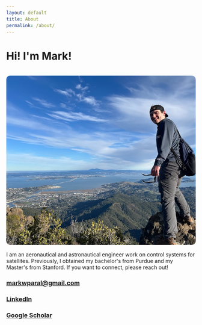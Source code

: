 ```yaml
---
layout: default
title: About
permalink: /about/
---
```

# Hi! I'm Mark!
<br>
<img src="/assets/images/overlook.jpg" alt="Overlook Image" style="width:700px; height:450px; object-fit:cover; border-radius:10px;">

I am an aeronautical and astronautical engineer work on control systems for satellites. Previously, I obtained my bachelor's from Purdue and my Master's from Stanford. If you want to connect, please reach out!


### markwparal@gmail.com
### [LinkedIn](https://www.linkedin.com/in/mark-paral)
### [Google Scholar](https://scholar.google.com/citations?hl=en&user=uE5ubPYAAAAJ)